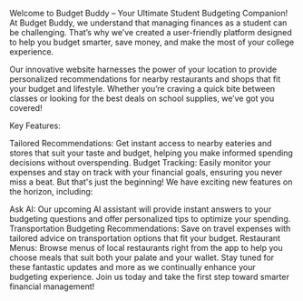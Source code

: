 Welcome to Budget Buddy – Your Ultimate Student Budgeting Companion!
At Budget Buddy, we understand that managing finances as a student can be challenging. That’s why we’ve created a user-friendly platform designed to help you budget smarter, save money, and make the most of your college experience.

Our innovative website harnesses the power of your location to provide personalized recommendations for nearby restaurants and shops that fit your budget and lifestyle. Whether you’re craving a quick bite between classes or looking for the best deals on school supplies, we’ve got you covered!

Key Features:

Tailored Recommendations: Get instant access to nearby eateries and stores that suit your taste and budget, helping you make informed spending decisions without overspending.
Budget Tracking: Easily monitor your expenses and stay on track with your financial goals, ensuring you never miss a beat.
But that's just the beginning! We have exciting new features on the horizon, including:

Ask AI: Our upcoming AI assistant will provide instant answers to your budgeting questions and offer personalized tips to optimize your spending.
Transportation Budgeting Recommendations: Save on travel expenses with tailored advice on transportation options that fit your budget.
Restaurant Menus: Browse menus of local restaurants right from the app to help you choose meals that suit both your palate and your wallet.
Stay tuned for these fantastic updates and more as we continually enhance your budgeting experience. Join us today and take the first step toward smarter financial management!
